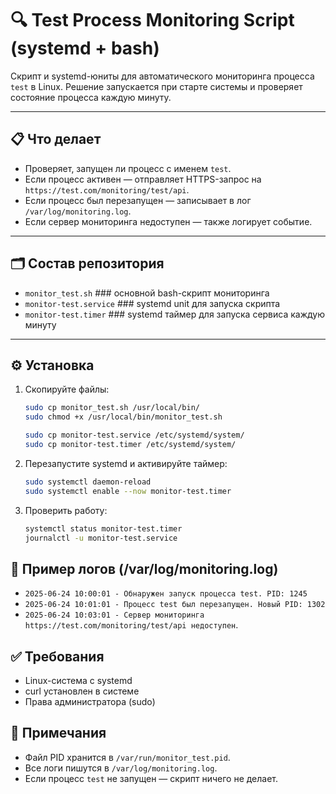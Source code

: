 # 🔍 Test Process Monitoring Script (systemd + bash)

Скрипт и systemd-юниты для автоматического мониторинга процесса `test` в Linux. Решение запускается при старте системы и проверяет состояние процесса каждую минуту.

---

## 📋 Что делает

- Проверяет, запущен ли процесс с именем `test`.
- Если процесс активен — отправляет HTTPS-запрос на `https://test.com/monitoring/test/api`.
- Если процесс был перезапущен — записывает в лог `/var/log/monitoring.log`.
- Если сервер мониторинга недоступен — также логирует событие.

---

## 🗂️ Состав репозитория

- `monitor_test.sh`         ### основной bash-скрипт мониторинга
- `monitor-test.service`    ### systemd unit для запуска скрипта
- `monitor-test.timer`      ### systemd таймер для запуска сервиса каждую минуту

---

## ⚙️ Установка

1. Скопируйте файлы:
   ```bash
   sudo cp monitor_test.sh /usr/local/bin/
   sudo chmod +x /usr/local/bin/monitor_test.sh

   sudo cp monitor-test.service /etc/systemd/system/
   sudo cp monitor-test.timer /etc/systemd/system/

2. Перезапустите systemd и активируйте таймер:
   ```bash
   sudo systemctl daemon-reload
   sudo systemctl enable --now monitor-test.timer

3. Проверить работу:
   ```bash
   systemctl status monitor-test.timer
   journalctl -u monitor-test.service

## 📄 Пример логов (/var/log/monitoring.log)

- `2025-06-24 10:00:01 - Обнаружен запуск процесса test. PID: 1245`
- `2025-06-24 10:01:01 - Процесс test был перезапущен. Новый PID: 1302`
- `2025-06-24 10:03:01 - Сервер мониторинга https://test.com/monitoring/test/api недоступен`.

## ✅ Требования

- Linux-система с systemd
- curl установлен в системе
- Права администратора (sudo)

## 📌 Примечания

- Файл PID хранится в `/var/run/monitor_test.pid`.
- Все логи пишутся в `/var/log/monitoring.log`.
- Если процесс `test` не запущен — скрипт ничего не делает.
